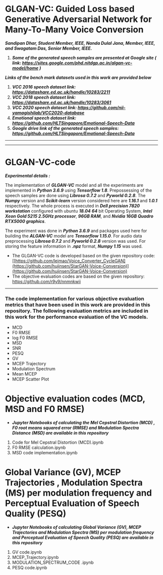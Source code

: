 # GLGAN-VC: Guided Loss based Generative Adversarial Network for  Many-To-Many Voice Conversion

***Sandipan Dhar, Student  Member,  IEEE, Nanda Dulal Jana, Member, IEEE, and Swagatam Das, Senior Member, IEEE.***

1. ***Some of the generated speech samples are presented at Google site ( link: https://sites.google.com/phd.nitdgp.ac.in/algan-vc-model/home )***

***Links of the bench mark datasets used in this work are provided below***

1. ***VCC 2016 speech dataset link: https://datashare.ed.ac.uk/handle/10283/2211***
2. ***VCC 2018 speech dataset link: https://datashare.ed.ac.uk/handle/10283/3061***
3. ***VCC 2020 speech dataset link: https://github.com/nii-yamagishilab/VCC2020-database***
4. ***Emotional speech dataset link: https://github.com/HLTSingapore/Emotional-Speech-Data***
5. ***Google drive link of the generated speech samples: https://github.com/HLTSingapore/Emotional-Speech-Data***
******




******
# GLGAN-VC-code 
***Experimental details  :***

The implementation  of ***GLGAN-VC*** model and all the experiments are implemented in ***Python 3.6.9*** using ***Tensorflow 1.8***. Prepossessing of the speech samples are done using ***Librosa 0.7.2*** and ***Pyworld 0.2.8***. The ***Numpy*** version and ***Scikit-learn*** version considered here are ***1.16.1*** and ***1.0.1*** respectively. The whole process is executed in ***Dell precision 7820 workstation*** configured with ubuntu ***18.04*** ***64*** bit Operating System, ***Intel Xeon Gold 5215 2.5GHz processor***, ***96GB RAM***, and ***Nvidia 16GB Quadro RTX5000 graphics***.


The experiment was done in ***Python 3.6.9*** and packages used
here for building the ***ALGAN-VC*** model are ***Tensorflow 1.15.0***. For audio data preprocessing ***Librosa 0.7.2***
and ***Pyworld 0.2.8*** version was used. For storing the feature
information in ***.npz*** format, ***Numpy 1.15*** was used.

 - The GLGAN-VC code is developed based on the given repository code: [[https://github.com/leimao/Voice_Converter_CycleGAN](https://github.com/hujinsen/StarGAN-Voice-Conversion)](https://github.com/hujinsen/StarGAN-Voice-Conversion)
 - The objective evaluation codes are based on the given repository: https://github.com/r9y9/nnmnkwii

******

### The code implementation for various objective evaluation metrics that have been used in this work are provided in this repository. The following evaluation metrics are included in this work for the performance evaluation of the VC models. 

* MCD 
* F0 RMSE
* log F0 RMSE
* MSD
* SNR
* PESQ
* GV
* MCEP Trajectory
* Modulation Spectrum
* Mean MCEP 
* MCEP Scatter Plot






 # Objective evaluation codes (MCD, MSD and F0 RMSE) 
 - ***Jupyter Notebooks of calculating the Mel Cepstral Distortion (MCD) , F0 root means squared error (RMSE) and Modulation Spectra Distance (MSD) are available in this repository***
1. Code for Mel Cepstral Distortion (MCD).ipynb
2. F0 RMSE calculation.ipynb
3. MSD code implementation.ipynb


# Global Variance (GV), MCEP Trajectories , Modulation Spectra (MS) per modulation frequency and Perceptual Evaluation of Speech Quality (PESQ) 

 - ***Jupyter Notebooks of calculating Global Variance (GV), MCEP Trajectories and Modulation Spectra (MS) per modulation frequency and Perceptual Evaluation of Speech Quality (PESQ) are available in this repository***
1. GV code.ipynb
2. MCEP_Trajectory.ipynb
3. MODULATION_SPECTRUM_CODE .ipynb
4. PESQ code.ipynb
